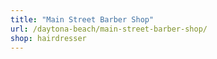 ```yaml
---
title: "Main Street Barber Shop"
url: /daytona-beach/main-street-barber-shop/
shop: hairdresser
---
```

